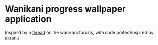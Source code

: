Wanikani progress wallpaper application
=======================================

Inspired by a [thread](http://www.wanikani.com/chat/api-and-third-party-apps/1565) on the wanikani forums,
with code ported/inspired by [akranis](https://github.com/akranis/wanikaniwallpaper)